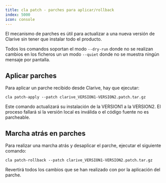 ```yaml
---
title: cla patch - parches para aplicar/rollback
index: 5000
icon: console
---
```


El mecanismo de parches es útil para actualizar a una nueva versión de Clarive sin tener que instalar todo el producto.

Todos los comandos soportan el modo `--dry-run` donde no se realizan cambios en los ficheros un un modo `--quiet` donde no se muestra ningún mensaje por pantalla.

## Aplicar parches

Para aplicar un parche recibido desde Clarive, hay que ejecutar:

    cla patch-apply --patch clarive_VERSION1-VERSION2.patch.tar.gz

Este comando actualizará su instalación de la VERSION1 a la VERSION2. El proceso fallará si la versión local es inválida o el código fuente no es parcheable.

## Marcha atrás en parches

Para realizar una marcha atrás y desaplicar el parche, ejecutar el siguiente comando:

    cla patch-rollback --patch clarive_VERSION1-VERSION2.patch.tar.gz

Revertirá todos los cambios que se han realizado con por la aplicación del parche.
